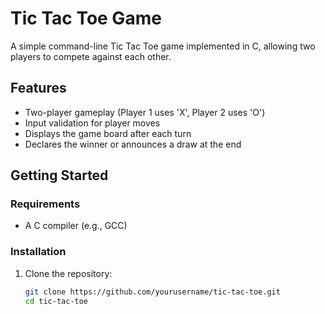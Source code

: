 # Tic Tac Toe Game

A simple command-line Tic Tac Toe game implemented in C, allowing two players to compete against each other.

## Features

- Two-player gameplay (Player 1 uses 'X', Player 2 uses 'O')
- Input validation for player moves
- Displays the game board after each turn
- Declares the winner or announces a draw at the end

## Getting Started

### Requirements

- A C compiler (e.g., GCC)

### Installation

1. Clone the repository:
   ```bash
   git clone https://github.com/yourusername/tic-tac-toe.git
   cd tic-tac-toe



